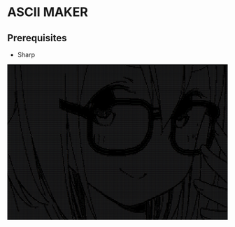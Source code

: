 # ASCII MAKER
## Prerequisites
  * Sharp

![output test image](https://raw.githubusercontent.com/E1ri/ascii-maker/main/outputScreen/testResult.png)
